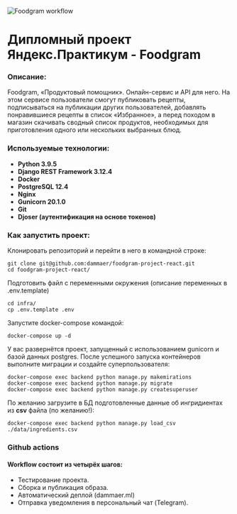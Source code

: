 ![Foodgram workflow](https://github.com/dammaer/foodgram-project-react/actions/workflows/foodgram_workflow.yml/badge.svg)

# Дипломный проект Яндекс.Практикум - Foodgram
### Описание:
Foodgram, «Продуктовый помощник». Онлайн-сервис и API для него. На этом сервисе пользователи смогут публиковать рецепты, подписываться на публикации других пользователей, добавлять понравившиеся рецепты в список «Избранное», а перед походом в магазин скачивать сводный список продуктов, необходимых для приготовления одного или нескольких выбранных блюд.

### Используемые технологии:
- **Python 3.9.5**
- **Django REST Framework 3.12.4**
- **Docker**
- **PostgreSQL 12.4**
- **Nginx**
- **Gunicorn 20.1.0**
- **Git**
- **Djoser (аутентификация на основе токенов)**


### Как запустить проект:
Клонировать репозиторий и перейти в него в командной строке:
```
git clone git@github.com:dammaer/foodgram-project-react.git
cd foodgram-project-react/
```
Подготовить файл с переменными окружения (описание переменных в .env.template)
```
cd infra/
cp .env.template .env
```
Запустите docker-compose командой: 
```
docker-compose up -d
```
У вас развернётся проект, запущенный с использованием gunicorn и базой данных postgres.
После успешного запуска контейнеров выполните миграции и создайте суперпользователя:
```
docker-compose exec backend python manage.py makemirations
docker-compose exec backend python manage.py migrate
docker-compose exec backend python manage.py createsuperuser
```
По желанию загрузите в БД подготовленные данные об ингридиентах из **csv** файла (по желанию!):
```
docker-compose exec backend python manage.py load_csv ./data/ingredients.csv
```

### Github actions
#### Workflow состоит из четырёх шагов:
- Тестирование проекта.
- Сборка и публикация образа.
- Автоматический деплой (dammaer.ml)
- Отправка уведомления в персональный чат (Telegram).
